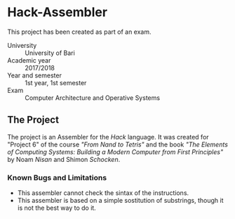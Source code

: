 # Hack-Assembler
This project has been created as part of an exam.
<dl>
  <dt>University</dt>
  <dd>University of Bari</dd>
  <dt>Academic year</dt>
  <dd>2017/2018</dd>
  <dt>Year and semester</dt>
  <dd>1st year, 1st semester</dd>
  <dt>Exam</dt>
  <dd>Computer Architecture and Operative Systems</dd>
</dl>

## The Project
The project is an Assembler for the *Hack* language. It was created for "Project 6" of the course *"From Nand to Tetris"* and the book *"The Elements of Computing Systems: Building a Modern Computer from First Principles"* by Noam *Nisan* and Shimon *Schocken*.
### Known Bugs and Limitations
- This assembler cannot check the sintax of the instructions.
- This assembler is based on a simple sostitution of substrings, though it is not the best way to do it.
